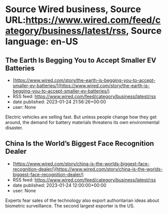 # Source Wired business, Source URL:https://www.wired.com/feed/category/business/latest/rss, Source language: en-US

## The Earth Is Begging You to Accept Smaller EV Batteries
 - [https://www.wired.com/story/the-earth-is-begging-you-to-accept-smaller-ev-batteries/](https://www.wired.com/story/the-earth-is-begging-you-to-accept-smaller-ev-batteries/)
 - RSS feed: https://www.wired.com/feed/category/business/latest/rss
 - date published: 2023-01-24 21:56:26+00:00
 - user: None

Electric vehicles are selling fast. But unless people change how they get around, the demand for battery materials threatens its own environmental disaster.

## China Is the World’s Biggest Face Recognition Dealer
 - [https://www.wired.com/story/china-is-the-worlds-biggest-face-recognition-dealer/](https://www.wired.com/story/china-is-the-worlds-biggest-face-recognition-dealer/)
 - RSS feed: https://www.wired.com/feed/category/business/latest/rss
 - date published: 2023-01-24 12:00:00+00:00
 - user: None

Experts fear sales of the technology also export authoritarian ideas about biometric surveillance. The second largest exporter is the US.
